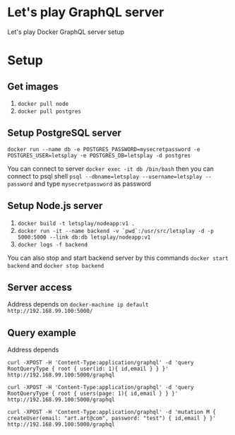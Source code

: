 # Let's play GraphQL server
Let's play Docker GraphQL server setup

# Setup

## Get images
1. `docker pull node`
2. `docker pull postgres`


## Setup PostgreSQL server
`docker run --name db -e POSTGRES_PASSWORD=mysecretpassword -e POSTGRES_USER=letsplay -e POSTGRES_DB=letsplay -d postgres`

You can connect to server
`docker exec -it db /bin/bash`
then you can connect to psql shell
`psql --dbname=letsplay --username=letsplay --password` and type `mysecretpassword` as password


## Setup Node.js server
1. `docker build -t letsplay/nodeapp:v1 .`
2. ``docker run -it --name backend -v `pwd`:/usr/src/letsplay -d -p 5000:5000 --link db:db letsplay/nodeapp:v1``
3. `docker logs -f backend`

You can also stop and start backend server by this commands
`docker start backend` and `docker stop backend`


## Server access
Address depends on `docker-machine ip default`
`http://192.168.99.100:5000/`


## Query example
Address depends

`curl -XPOST -H 'Content-Type:application/graphql' -d 'query RootQueryType { root { user(id: 1){ id,email } } }' http://192.168.99.100:5000/graphql`


`curl -XPOST -H 'Content-Type:application/graphql' -d 'query RootQueryType { root { users(page: 1){ id,email } } }' http://192.168.99.100:5000/graphql`


`curl -XPOST -H 'Content-Type:application/graphql' -d 'mutation M { createUser(email: "art.art@com", password: "test") { id,email } }' http://192.168.99.100:5000/graphql`
